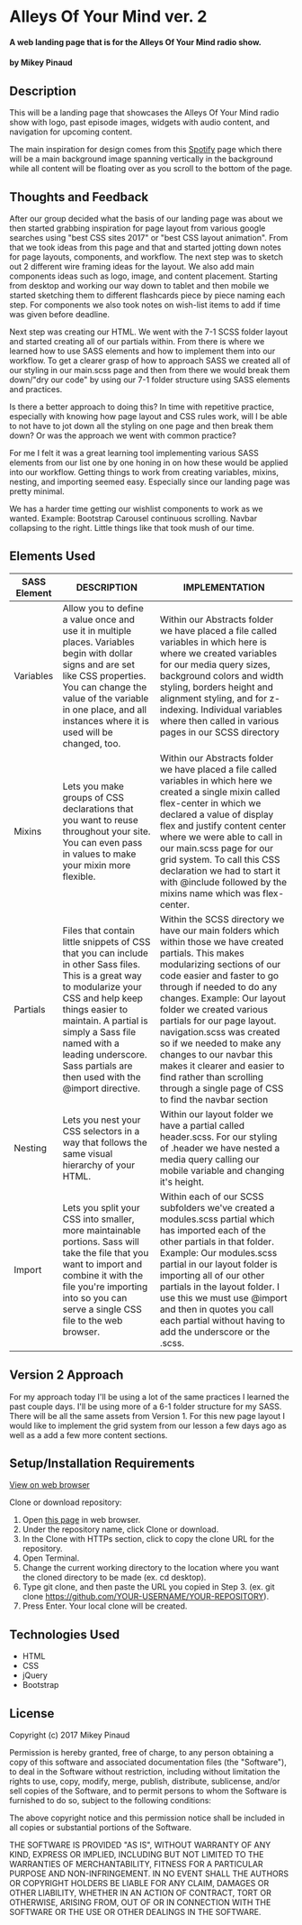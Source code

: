 # Alleys Of Your Mind ver. 2

#### A web landing page that is for the Alleys Of Your Mind radio show.

#### by **Mikey Pinaud**

## Description

This will be a landing page that showcases the Alleys Of Your Mind radio show with logo, past episode images, widgets with audio content, and navigation for upcoming content.

The main inspiration for design comes from this [Spotify](https://open.spotify.com/view/2016-page/) page which there will be a main background image spanning vertically in the background while all content will be floating over as you scroll to the bottom of the page.

## Thoughts and Feedback

After our group decided what the basis of our landing page was about we then started grabbing inspiration for page layout from various google searches using "best CSS sites 2017" or "best CSS layout animation". From that we took ideas from this page and that and started jotting down notes for page layouts, components, and workflow. The next step was to sketch out 2 different wire framing ideas for the layout. We also add main components ideas such as logo, image, and content placement. Starting from desktop and working our way down to tablet and then mobile we started sketching them to different flashcards piece by piece naming each step. For components we also took notes on wish-list items to add if time was given before deadline.

Next step was creating our HTML. We went with the 7-1 SCSS folder layout and started creating all of our partials within. From there is where we learned how to use SASS elements and how to implement them into our workflow. To get a clearer grasp of how to approach SASS we created all of our styling in our main.scss page and then from there we would break them down/"dry our code" by using our 7-1 folder structure using SASS elements and practices.

Is there a better approach to doing this? In time with repetitive practice, especially with knowing how page layout and CSS rules work, will I be able to not have to jot down all the styling on one page and then break them down? Or was the approach we went with common practice?

For me I felt it was a great learning tool implementing various SASS elements from our list one by one honing in on how these would be applied into our workflow. Getting things to work from creating variables, mixins, nesting, and importing seemed easy. Especially since our landing page was pretty minimal.

We has a harder time getting our wishlist components to work as we wanted. Example: Bootstrap Carousel continuous scrolling. Navbar collapsing to the right. Little things like that took mush of our time.

## Elements Used

<table>
  <thead>
    <tr>
      <th>SASS Element</th>
      <th>DESCRIPTION</th>
      <th>IMPLEMENTATION</th>
    </tr>
  </thead>
  <tbody>
    <tr>
      <td>Variables</td>
      <td>Allow you to define a value once and use it in multiple places. Variables begin with dollar signs and are set like CSS properties. You can change the value of the variable in one place, and all instances where it is used will be changed, too.</td>
      <td>Within our Abstracts folder we have placed a file called variables in which here is where we created variables for our media query sizes, background colors and width styling, borders height and alignment styling, and for z-indexing. Individual variables where then called in various pages in our SCSS directory</td>
    </tr>
    <tr>
      <td>Mixins</td>
      <td>Lets you make groups of CSS declarations that you want to reuse throughout your site. You can even pass in values to make your mixin more flexible.</td>
      <td>Within our Abstracts folder we have placed a file called variables in which here we created a single mixin called flex-center in which we declared a value of display flex and justify content center where we were able to call in our main.scss page for our grid system. To call this CSS declaration we had to start it with @include followed by the mixins name which was flex-center.</td>
    </tr>
    <tr>
      <td>Partials</td>
      <td>Files that contain little snippets of CSS that you can include in other Sass files. This is a great way to modularize your CSS and help keep things easier to maintain. A partial is simply a Sass file named with a leading underscore. Sass partials are then used with the @import directive.</td>
      <td>Within the SCSS directory we have our main folders which within those we have created partials. This makes modularizing sections of our code easier and faster to go through if needed to do any changes. Example: Our layout folder we created various partials for our page layout. navigation.scss was created so if we needed to make any changes to our navbar this makes it clearer and easier to find rather than scrolling through a single page of CSS to find the navbar section</td>
    </tr>
    <tr>
      <td>Nesting</td>
      <td>Lets you nest your CSS selectors in a way that follows the same visual hierarchy of your HTML.</td>
      <td>Within our layout folder we have a partial called header.scss. For our styling of .header we have nested a media query calling our mobile variable and changing it's height.</td>
    </tr>
    <tr>
      <td>Import</td>
      <td>Lets you split your CSS into smaller, more maintainable portions. Sass will take the file that you want to import and combine it with the file you're importing into so you can serve a single CSS file to the web browser.</td>
      <td>Within each of our SCSS subfolders we've created a modules.scss partial which has imported each of the other partials in that folder. Example: Our modules.scss partial in our layout folder is importing all of our other partials in the layout folder. I use this we must use @import and then in quotes you call each partial without having to add the underscore or the .scss.</td>
    </tr>
  </tbody>
</table>

## Version 2 Approach

For my approach today I'll be using a lot of the same practices I learned the past couple days. I'll be using more of a 6-1 folder structure for my SASS. There will be all the same assets from Version 1. For this new page layout I would like to implement the grid system from our lesson a few days ago as well as a add a few more content sections.

## Setup/Installation Requirements

[View on web browser](https://mpinaud.github.io/alleys-of-your-mind-version-2/)

Clone or download repository:
  1. Open [this page](https://github.com/mpinaud/alleys-of-your-mind-version-2/) in web browser.
  2. Under the repository name, click Clone or download.
  3. In the Clone with HTTPs section, click to copy the clone URL for the repository.
  4. Open Terminal.
  5. Change the current working directory to the location where you want the cloned directory to be made (ex. cd desktop).
  6. Type git clone, and then paste the URL you copied in Step 3. (ex. git clone https://github.com/YOUR-USERNAME/YOUR-REPOSITORY).
  7. Press Enter. Your local clone will be created.

## Technologies Used

  * HTML
  * CSS
  * jQuery
  * Bootstrap

## License

Copyright (c) 2017 Mikey Pinaud

Permission is hereby granted, free of charge, to any person obtaining a copy
of this software and associated documentation files (the "Software"), to deal
in the Software without restriction, including without limitation the rights
to use, copy, modify, merge, publish, distribute, sublicense, and/or sell
copies of the Software, and to permit persons to whom the Software is
furnished to do so, subject to the following conditions:

The above copyright notice and this permission notice shall be included in all
copies or substantial portions of the Software.

THE SOFTWARE IS PROVIDED "AS IS", WITHOUT WARRANTY OF ANY KIND, EXPRESS OR
IMPLIED, INCLUDING BUT NOT LIMITED TO THE WARRANTIES OF MERCHANTABILITY,
FITNESS FOR A PARTICULAR PURPOSE AND NON-INFRINGEMENT. IN NO EVENT SHALL THE
AUTHORS OR COPYRIGHT HOLDERS BE LIABLE FOR ANY CLAIM, DAMAGES OR OTHER
LIABILITY, WHETHER IN AN ACTION OF CONTRACT, TORT OR OTHERWISE, ARISING FROM,
OUT OF OR IN CONNECTION WITH THE SOFTWARE OR THE USE OR OTHER DEALINGS IN THE
SOFTWARE.
